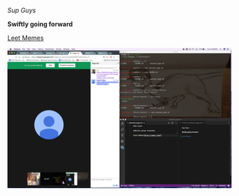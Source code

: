 *Sup Guys*

**Swiftly going forward**

[Leet Memes](http://imgur.com/)

![Scott and Mitch doing work](Scott-Mitch-GPS.png)
